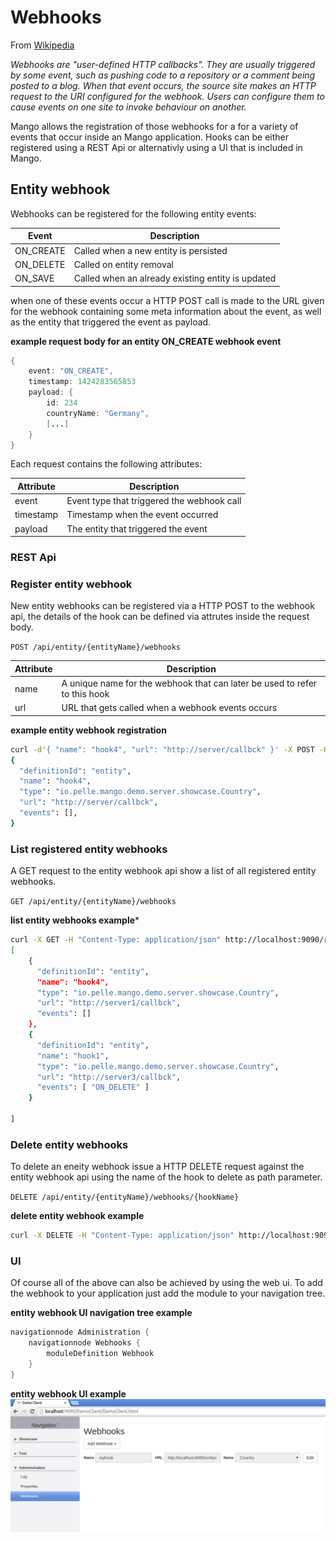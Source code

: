 # Webhooks

From [Wikipedia](http://en.wikipedia.org/wiki/Webhook)

<cite>
Webhooks are "user-defined HTTP callbacks". They are usually triggered by some event, such as pushing code to a repository or a comment being posted to a blog. When that event occurs, the source site makes an HTTP request to the URI configured for the webhook. Users can configure them to cause events on one site to invoke behaviour on another.
</cite>

Mango allows the registration of those webhooks for a for a variety of events that occur inside an Mango application.
Hooks can be either registered using a REST Api or alternativly using a UI that is included in Mango.

## Entity webhook

Webhooks can be registered for the following entity events:

| Event      | Description |
|------------|-------------|
| ON_CREATE  | Called when a new entity is persisted |
| ON_DELETE  | Called on entity removal  |
| ON_SAVE    | Called when an already existing entity is updated  |

when one of these events occur a HTTP POST call is made to the URL given for the webhook containing some meta information  about the event, as well as the entity that triggered the event as payload.

**example request body for an entity ON_CREATE webhook event**

```java
{
    event: "ON_CREATE",
    timestamp: 1424283565853
    payload: {
        id: 234
        countryName: "Germany",
        [...]
    }
}
```

Each request contains the following attributes:

| Attribute      | Description |
|------------|-------------|
| event  | Event type that triggered the webhook call |
| timestamp | Timestamp when the event occurred |
| payload    | The entity that triggered the event |


### REST Api

### Register entity webhook

New entity webhooks can be registered via a HTTP POST to the webhook api, the details of the hook can be defined via attrutes inside the request body.

`POST /api/entity/{entityName}/webhooks`

| Attribute      | Description |
|------------|-------------|
| name  | A unique name for the webhook that can later be used to refer to this hook |
| url | URL that gets called when a webhook events occurs

**example entity webhook registration**
```bash
curl -d'{ "name": "hook4", "url": "http://server/callbck" }' -X POST -H "Content-Type: application/json" http://localhost:9090/remote/api/entity/country/webhooks
{
  "definitionId": "entity",
  "name": "hook4",
  "type": "io.pelle.mango.demo.server.showcase.Country",
  "url": "http://server/callbck",
  "events": [],
}
```

### List registered entity webhooks

A GET request to the entity webhook api show a list of all registered entity webhooks.

`GET /api/entity/{entityName}/webhooks`

**list entity webhooks example***
```bash
curl -X GET -H "Content-Type: application/json" http://localhost:9090/remote/api/entity/country/webhooks
[
    {
      "definitionId": "entity",
      "name": "hook4",
      "type": "io.pelle.mango.demo.server.showcase.Country",
      "url": "http://server1/callbck",
      "events": []
    },
    {
      "definitionId": "entity",
      "name": "hook1",
      "type": "io.pelle.mango.demo.server.showcase.Country",
      "url": "http://server3/callbck",
      "events": [ "ON_DELETE" ]
    }

]
```

### Delete entity webhooks

To delete an eneity webhook issue a HTTP DELETE request against the entity webhook api
using the name of the hook to delete as path parameter.

`DELETE /api/entity/{entityName}/webhooks/{hookName}`

**delete entity webhook example**
```bash
curl -X DELETE -H "Content-Type: application/json" http://localhost:9090/remote/api/entity/country/webhooks/hook4
```

### UI

Of course all of the above can also be achieved by using the web ui. To add the webhook  to your application just add the module to your navigation tree.

**entity webhook UI navigation tree example**
```java
navigationnode Administration {
	navigationnode Webhooks {
		moduleDefinition Webhook
	}
}
```

**entity webhook UI example**
![mango_entity_webhooks1.png](mango_entity_webhooks1.png "Entity webhook UI")



